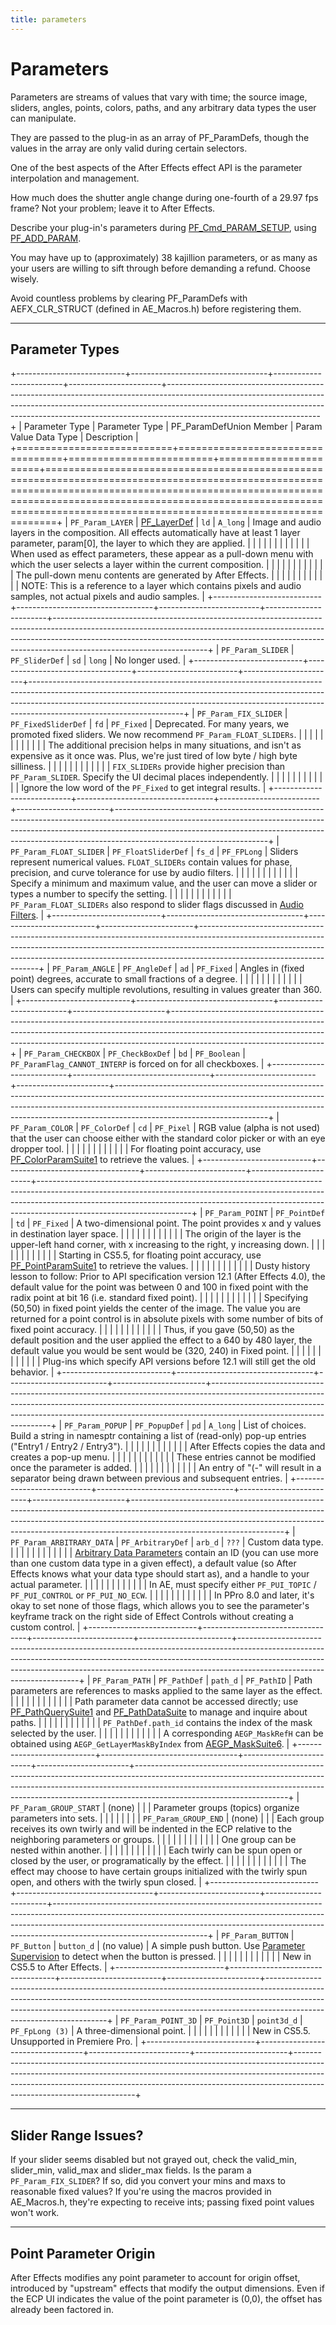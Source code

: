 ```yaml
---
title: parameters
---
```


# Parameters

Parameters are streams of values that vary with time; the source image, sliders, angles, points, colors, paths, and any arbitrary data types the user can manipulate.

They are passed to the plug-in as an array of PF_ParamDefs, though the values in the array are only valid during certain selectors.

One of the best aspects of the After Effects effect API is the parameter interpolation and management.

How much does the shutter angle change during one-fourth of a 29.97 fps frame? Not your problem; leave it to After Effects.

Describe your plug-in's parameters during [PF_Cmd_PARAM_SETUP](command-selectors.md#global-selectors), using [PF_ADD_PARAM](../effect-details/interaction-callback-functions.md#interaction-callbacks).

You may have up to (approximately) 38 kajillion parameters, or as many as your users are willing to sift through before demanding a refund. Choose wisely.

Avoid countless problems by clearing PF_ParamDefs with AEFX_CLR_STRUCT (defined in AE_Macros.h) before registering them.

---

## Parameter Types

+---------------------------+----------------------------------+-------------------------+-----------------------+--------------------------------------------------------------------------------------------------------------------------------------------------------------------------------------------------------------------------------------------------------------------------------+
|      Parameter Type       |          Parameter Type          | PF_ParamDefUnion Member | Param Value Data Type |                                                                                                                                  Description                                                                                                                                   |
+===========================+==================================+=========================+=======================+================================================================================================================================================================================================================================================================================+
| `PF_Param_LAYER`          | [PF_LayerDef](../PF_EffectWorld) | `ld`                    | `A_long`              | Image and audio layers in the composition. All effects automatically have at least 1 layer parameter, param[0], the layer to which they are applied.                                                                                                                           |
|                           |                                  |                         |                       |                                                                                                                                                                                                                                                                                |
|                           |                                  |                         |                       | When used as effect parameters, these appear as a pull-down menu with which the user selects a layer within the current composition.                                                                                                                                           |
|                           |                                  |                         |                       |                                                                                                                                                                                                                                                                                |
|                           |                                  |                         |                       | The pull-down menu contents are generated by After Effects.                                                                                                                                                                                                                    |
|                           |                                  |                         |                       |                                                                                                                                                                                                                                                                                |
|                           |                                  |                         |                       | NOTE: This is a reference to a layer which contains pixels and audio samples, not actual pixels and audio samples.                                                                                                                                                             |
+---------------------------+----------------------------------+-------------------------+-----------------------+--------------------------------------------------------------------------------------------------------------------------------------------------------------------------------------------------------------------------------------------------------------------------------+
| `PF_Param_SLIDER`         | `PF_SliderDef`                   | `sd`                    | `long`                | No longer used.                                                                                                                                                                                                                                                                |
+---------------------------+----------------------------------+-------------------------+-----------------------+--------------------------------------------------------------------------------------------------------------------------------------------------------------------------------------------------------------------------------------------------------------------------------+
| `PF_Param_FIX_SLIDER`     | `PF_FixedSliderDef`              | `fd`                    | `PF_Fixed`            | Deprecated. For many years, we promoted fixed sliders. We now recommend `PF_Param_FLOAT_SLIDERs`.                                                                                                                                                                              |
|                           |                                  |                         |                       |                                                                                                                                                                                                                                                                                |
|                           |                                  |                         |                       | The additional precision helps in many situations, and isn't as expensive as it once was. Plus, we're just tired of low byte / high byte silliness.                                                                                                                            |
|                           |                                  |                         |                       |                                                                                                                                                                                                                                                                                |
|                           |                                  |                         |                       | `FIX_SLIDERs` provide higher precision than `PF_Param_SLIDER`. Specify the UI decimal places independently.                                                                                                                                                                    |
|                           |                                  |                         |                       |                                                                                                                                                                                                                                                                                |
|                           |                                  |                         |                       | Ignore the low word of the `PF_Fixed` to get integral results.                                                                                                                                                                                                                 |
+---------------------------+----------------------------------+-------------------------+-----------------------+--------------------------------------------------------------------------------------------------------------------------------------------------------------------------------------------------------------------------------------------------------------------------------+
| `PF_Param_FLOAT_SLIDER`   | `PF_FloatSliderDef`              | `fs_d`                  | `PF_FPLong`           | Sliders represent numerical values. `FLOAT_SLIDERs` contain values for phase, precision, and curve tolerance for use by audio filters.                                                                                                                                         |
|                           |                                  |                         |                       |                                                                                                                                                                                                                                                                                |
|                           |                                  |                         |                       | Specify a minimum and maximum value, and the user can move a slider or types a number to specify the setting.                                                                                                                                                                  |
|                           |                                  |                         |                       |                                                                                                                                                                                                                                                                                |
|                           |                                  |                         |                       | `PF_Param_FLOAT_SLIDERs` also respond to slider flags discussed in [Audio Filters](../audio/audio-considerations.md#audio-considerations).                                                                                                                                     |
+---------------------------+----------------------------------+-------------------------+-----------------------+--------------------------------------------------------------------------------------------------------------------------------------------------------------------------------------------------------------------------------------------------------------------------------+
| `PF_Param_ANGLE`          | `PF_AngleDef`                    | `ad`                    | `PF_Fixed`            | Angles in (fixed point) degrees, accurate to small fractions of a degree.                                                                                                                                                                                                      |
|                           |                                  |                         |                       |                                                                                                                                                                                                                                                                                |
|                           |                                  |                         |                       | Users can specify multiple revolutions, resulting in values greater than 360.                                                                                                                                                                                                  |
+---------------------------+----------------------------------+-------------------------+-----------------------+--------------------------------------------------------------------------------------------------------------------------------------------------------------------------------------------------------------------------------------------------------------------------------+
| `PF_Param_CHECKBOX`       | `PF_CheckBoxDef`                 | `bd`                    | `PF_Boolean`          | `PF_ParamFlag_CANNOT_INTERP` is forced on for all checkboxes.                                                                                                                                                                                                                  |
+---------------------------+----------------------------------+-------------------------+-----------------------+--------------------------------------------------------------------------------------------------------------------------------------------------------------------------------------------------------------------------------------------------------------------------------+
| `PF_Param_COLOR`          | `PF_ColorDef`                    | `cd`                    | `PF_Pixel`            | RGB value (alpha is not used) that the user can choose either with the standard color picker or with an eye dropper tool.                                                                                                                                                      |
|                           |                                  |                         |                       |                                                                                                                                                                                                                                                                                |
|                           |                                  |                         |                       | For floating point accuracy, use [PF_ColorParamSuite1](../effect-details/parameters-floating-point-values.md#pf_colorparamsuite1) to retrieve the values.                                                                                                                      |
+---------------------------+----------------------------------+-------------------------+-----------------------+--------------------------------------------------------------------------------------------------------------------------------------------------------------------------------------------------------------------------------------------------------------------------------+
| `PF_Param_POINT`          | `PF_PointDef`                    | `td`                    | `PF_Fixed`            | A two-dimensional point. The point provides x and y values in destination layer space.                                                                                                                                                                                         |
|                           |                                  |                         |                       |                                                                                                                                                                                                                                                                                |
|                           |                                  |                         |                       | The origin of the layer is the upper-left hand corner, with x increasing to the right, y increasing down.                                                                                                                                                                      |
|                           |                                  |                         |                       |                                                                                                                                                                                                                                                                                |
|                           |                                  |                         |                       | Starting in CS5.5, for floating point accuracy, use [PF_PointParamSuite1](../effect-details/parameters-floating-point-values.md#pf_pointparamsuite1) to retrieve the values.                                                                                                   |
|                           |                                  |                         |                       |                                                                                                                                                                                                                                                                                |
|                           |                                  |                         |                       | Dusty history lesson to follow: Prior to API specification version 12.1 (After Effects 4.0), the default value for the point was between 0 and 100 in fixed point with the radix point at bit 16 (i.e. standard fixed point).                                                  |
|                           |                                  |                         |                       |                                                                                                                                                                                                                                                                                |
|                           |                                  |                         |                       | Specifying (50,50) in fixed point yields the center of the image. The value you are returned for a point control is in absolute pixels with some number of bits of fixed point accuracy.                                                                                       |
|                           |                                  |                         |                       |                                                                                                                                                                                                                                                                                |
|                           |                                  |                         |                       | Thus, if you gave (50,50) as the default position and the user applied the effect to a 640 by 480 layer, the default value you would be sent would be (320, 240) in Fixed point.                                                                                               |
|                           |                                  |                         |                       |                                                                                                                                                                                                                                                                                |
|                           |                                  |                         |                       | Plug-ins which specify API versions before 12.1 will still get the old behavior.                                                                                                                                                                                               |
+---------------------------+----------------------------------+-------------------------+-----------------------+--------------------------------------------------------------------------------------------------------------------------------------------------------------------------------------------------------------------------------------------------------------------------------+
| `PF_Param_POPUP`          | `PF_PopupDef`                    | `pd`                    | `A_long`              | List of choices. Build a string in namesptr containing a list of (read-only) pop-up entries ("Entry1 / Entry2 / Entry3").                                                                                                                                                      |
|                           |                                  |                         |                       |                                                                                                                                                                                                                                                                                |
|                           |                                  |                         |                       | After Effects copies the data and creates a pop-up menu.                                                                                                                                                                                                                       |
|                           |                                  |                         |                       |                                                                                                                                                                                                                                                                                |
|                           |                                  |                         |                       | These entries cannot be modified once the parameter is added.                                                                                                                                                                                                                  |
|                           |                                  |                         |                       |                                                                                                                                                                                                                                                                                |
|                           |                                  |                         |                       | An entry of "(-" will result in a separator being drawn between previous and subsequent entries.                                                                                                                                                                               |
+---------------------------+----------------------------------+-------------------------+-----------------------+--------------------------------------------------------------------------------------------------------------------------------------------------------------------------------------------------------------------------------------------------------------------------------+
| `PF_Param_ARBITRARY_DATA` | `PF_ArbitraryDef`                | `arb_d`                 | `???`                 | Custom data type.                                                                                                                                                                                                                                                              |
|                           |                                  |                         |                       |                                                                                                                                                                                                                                                                                |
|                           |                                  |                         |                       | [Arbitrary Data Parameters](../../effect-details/arbitrary-data-parameters) contain an ID (you can use more than one custom data type in a given effect), a default value (so After Effects knows what your data type should start as), and a handle to your actual parameter. |
|                           |                                  |                         |                       |                                                                                                                                                                                                                                                                                |
|                           |                                  |                         |                       | In AE, must specify either `PF_PUI_TOPIC` / `PF_PUI_CONTROL` or `PF_PUI_NO_ECW`.                                                                                                                                                                                               |
|                           |                                  |                         |                       |                                                                                                                                                                                                                                                                                |
|                           |                                  |                         |                       | In PPro 8.0 and later, it's okay to set none of those flags, which allows you to see the parameter's keyframe track on the right side of Effect Controls without creating a custom control.                                                                                    |
+---------------------------+----------------------------------+-------------------------+-----------------------+--------------------------------------------------------------------------------------------------------------------------------------------------------------------------------------------------------------------------------------------------------------------------------+
| `PF_Param_PATH`           | `PF_PathDef`                     | `path_d`                | `PF_PathID`           | Path parameters are references to masks applied to the same layer as the effect.                                                                                                                                                                                               |
|                           |                                  |                         |                       |                                                                                                                                                                                                                                                                                |
|                           |                                  |                         |                       | Path parameter data cannot be accessed directly; use [PF_PathQuerySuite1](../effect-details/working-with-paths.md#pf_pathquerysuite1) and [PF_PathDataSuite](../effect-details/working-with-paths.md#pf_pathdatasuite) to manage and inquire about paths.                      |
|                           |                                  |                         |                       |                                                                                                                                                                                                                                                                                |
|                           |                                  |                         |                       | `PF_PathDef.path_id` contains the index of the mask selected by the user.                                                                                                                                                                                                      |
|                           |                                  |                         |                       |                                                                                                                                                                                                                                                                                |
|                           |                                  |                         |                       | A corresponding `AEGP_MaskRefH` can be obtained using `AEGP_GetLayerMaskByIndex` from [AEGP_MaskSuite6](../aegps/aegp-suites.md#aegp_masksuite6).                                                                                                                              |
+---------------------------+----------------------------------+-------------------------+-----------------------+--------------------------------------------------------------------------------------------------------------------------------------------------------------------------------------------------------------------------------------------------------------------------------+
| `PF_Param_GROUP_START`    | (none)                           |                         |                       | Parameter groups (topics) organize parameters into sets.                                                                                                                                                                                                                       |
|                           |                                  |                         |                       |                                                                                                                                                                                                                                                                                |
| `PF_Param_GROUP_END`      | (none)                           |                         |                       | Each group receives its own twirly and will be indented in the ECP relative to the neighboring parameters or groups.                                                                                                                                                           |
|                           |                                  |                         |                       |                                                                                                                                                                                                                                                                                |
|                           |                                  |                         |                       | One group can be nested within another.                                                                                                                                                                                                                                        |
|                           |                                  |                         |                       |                                                                                                                                                                                                                                                                                |
|                           |                                  |                         |                       | Each twirly can be spun open or closed by the user, or programatically by the effect.                                                                                                                                                                                          |
|                           |                                  |                         |                       |                                                                                                                                                                                                                                                                                |
|                           |                                  |                         |                       | The effect may choose to have certain groups initialized with the twirly spun open, and others with the twirly spun closed.                                                                                                                                                    |
+---------------------------+----------------------------------+-------------------------+-----------------------+--------------------------------------------------------------------------------------------------------------------------------------------------------------------------------------------------------------------------------------------------------------------------------+
| `PF_Param_BUTTON`         | `PF_Button`                      | `button_d`              | (no value)            | A simple push button. Use [Parameter Supervision](../../effect-details/parameter-supervision) to detect when the button is pressed.                                                                                                                                            |
|                           |                                  |                         |                       |                                                                                                                                                                                                                                                                                |
|                           |                                  |                         |                       | New in CS5.5 to After Effects.                                                                                                                                                                                                                                                 |
+---------------------------+----------------------------------+-------------------------+-----------------------+--------------------------------------------------------------------------------------------------------------------------------------------------------------------------------------------------------------------------------------------------------------------------------+
| `PF_Param_POINT_3D`       | `PF_Point3D`                     | `point3d_d`             | `PF_FpLong (3)`       | A three-dimensional point.                                                                                                                                                                                                                                                     |
|                           |                                  |                         |                       |                                                                                                                                                                                                                                                                                |
|                           |                                  |                         |                       | New in CS5.5. Unsupported in Premiere Pro.                                                                                                                                                                                                                                     |
+---------------------------+----------------------------------+-------------------------+-----------------------+--------------------------------------------------------------------------------------------------------------------------------------------------------------------------------------------------------------------------------------------------------------------------------+

---

## Slider Range Issues?

If your slider seems disabled but not grayed out, check the valid_min, slider_min, valid_max and slider_max fields. Is the param a `PF_Param_FIX_SLIDER`? If so, did you convert your mins and maxs to reasonable fixed values? If you're using the macros provided in AE_Macros.h, they're expecting to receive ints; passing fixed point values won't work.

---

## Point Parameter Origin

After Effects modifies any point parameter to account for origin offset, introduced by "upstream" effects that modify the output dimensions. Even if the ECP UI indicates the value of the point parameter is (0,0), the offset has already been factored in.
